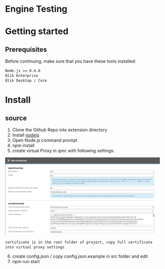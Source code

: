 # Engine Testing

# Getting started

## Prerequisites

Before continuing, make sure that you have these tools installed:

    Node.js >= 8.4.0
    Qlik Enterprise
    Qlik Desktop / Core

# Install

## source

1. Clone the Github Repo into extension directory
2. Install [nodejs](https://nodejs.org/)
3. Open Node.js command prompt
4. npm install
5. create virtual Proxy in qmc with following settings:

![virtualProxy](./docs/screenshot_1.PNG?raw=true "virtualProxy")

    certificate is in the root folder of project, copy full certificate into virtual proxy settings

6. create config.json / copy config.json.example in src folder and edit
7. npm run start